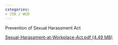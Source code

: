 ```yaml
---
categories:
- JSK / WCD
---
```

Prevention of Sexual Harassment Act

[Sexual-Harassment-at-Workplace-Act.pdf (4.49 MB)](../files/a59ef3f7-1d7a-429e-a5ff-a52065f8066c.pdf)